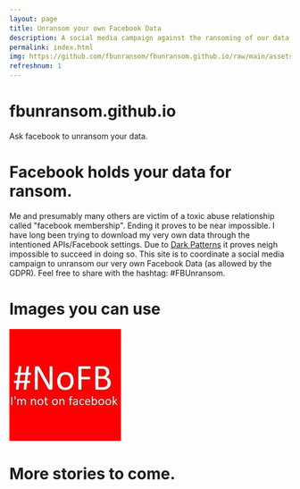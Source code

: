 ```yaml
---
layout: page
title: Unransom your own Facebook Data
description: A social media campaign against the ransoming of our data by Facebook Inc.
permalink: index.html
img: https://github.com/fbunransom/fbunransom.github.io/raw/main/assets/images/not%20on%20fb.jpg
refreshnum: 1
---
```


# fbunransom.github.io
Ask facebook to unransom your data.

# Facebook holds your data for ransom.

Me and presumably many others are victim of a toxic abuse relationship called "facebook membership". Ending it proves to be near impossible. I have long been trying to download my very own data through the intentioned APIs/Facebook settings. Due to [Dark Patterns](https://www.darkpatterns.org/) it proves neigh impossible to succeed in doing so. This site is to coordinate a social media campaign to unransom our very own Facebook Data (as allowed by the GDPR). Feel free to share with the hashtag: #FBUnransom.

# Images you can use

![Red with white letters image of #NotOnFacebook #NOFB](https://github.com/fbunransom/fbunransom.github.io/raw/main/assets/images/not%20on%20fb.jpg)

# More stories to come.

